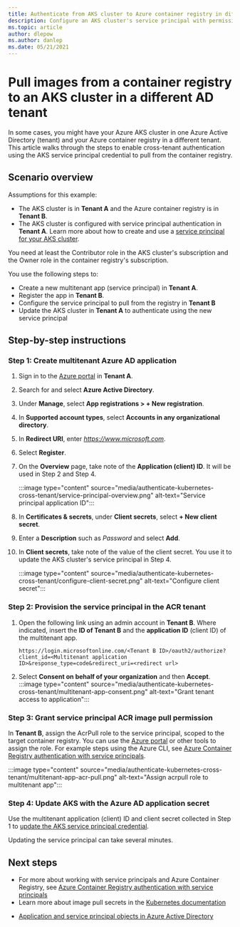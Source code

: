 ```yaml
---
title: Authenticate from AKS cluster to Azure container registry in different AD tenant
description: Configure an AKS cluster's service principal with permissions to access your Azure container registry in a different AD tenant
ms.topic: article
author: dlepow
ms.author: danlep
ms.date: 05/21/2021
---
```


# Pull images from a container registry to an AKS cluster in a different AD tenant

In some cases, you might have your Azure AKS cluster in one Azure Active Directory (tenant) and your Azure container registry in a different tenant. This article walks through the steps to enable cross-tenant authentication using the AKS service principal credential to pull from the container registry.

## Scenario overview
Assumptions for this example:

* The AKS cluster is in **Tenant A** and the Azure container registry is in **Tenant B**. 
* The AKS cluster is configured with service principal authentication in **Tenant A**. Learn more about how to create and use a [service principal for your AKS cluster](../aks/kubernetes-service-principal.md).

You need at least the Contributor role in the AKS cluster's subscription and the Owner role in the container registry's subscription.

You use the following steps to:

* Create a new multitenant app (service principal) in **Tenant A**. 
* Register the app in **Tenant B**.
* Configure the service principal to pull from the registry in **Tenant B**
* Update the AKS cluster in **Tenant A** to authenticate using the new service principal


## Step-by-step instructions

### Step 1: Create multitenant Azure AD application

1. Sign in to the [Azure portal](http://portal.azure.com/) in **Tenant A**.
1. Search for and select **Azure Active Directory**.
1. Under **Manage**, select **App registrations > + New registration**.
1. In **Supported account types**, select **Accounts in any organizational directory**.
1. In **Redirect URI**, enter *https://www.microsoft.com*.
1. Select **Register**.
1. On the **Overview** page, take note of the **Application (client) ID**. It will be used in Step 2 and Step 4.

    :::image type="content" source="media/authenticate-kubernetes-cross-tenant/service-principal-overview.png" alt-text="Service principal application ID":::
1. In **Certificates & secrets**, under **Client secrets**, select **+ New client secret**.
1. Enter a **Description** such as *Password* and select **Add**.
1. In **Client secrets**, take note of the value of the client secret. You use it to update the AKS cluster's service principal in Step 4.

    :::image type="content" source="media/authenticate-kubernetes-cross-tenant/configure-client-secret.png" alt-text="Configure client secret":::
### Step 2: Provision the service principal in the ACR tenant

1. Open the following link using an admin account in **Tenant B**. Where indicated, insert the **ID of Tenant B** and the **application ID** (client ID) of the multitenant app.

    ```console
    https://login.microsoftonline.com/<Tenant B ID>/oauth2/authorize?client_id=<Multitenant application ID>&response_type=code&redirect_uri=<redirect url>
    ```
1. Select **Consent on behalf of your organization** and then **Accept**. 
   :::image type="content" source="media/authenticate-kubernetes-cross-tenant/multitenant-app-consent.png" alt-text="Grant tenant access to application":::
 

### Step 3: Grant service principal ACR image pull permission

In **Tenant B**, assign the AcrPull role to the service principal, scoped to the target container registry. You can use the [Azure portal](../role-based-access-control/role-assignments-portal.md) or other tools to assign the role. For example steps using the Azure CLI, see [Azure Container Registry authentication with service principals](container-registry-auth-service-principal.md#use-an-existing-service-principal).

:::image type="content" source="media/authenticate-kubernetes-cross-tenant/multitenant-app-acr-pull.png" alt-text="Assign acrpull role to multitenant app":::

### Step 4: Update AKS with the Azure AD application secret

Use the multitenant application (client) ID and client secret collected in Step 1 to [update the AKS service principal credential](../aks/update-credentials#update-aks-cluster-with-new-service-principal-credentials.md).

Updating the service principal can take several minutes.

## Next steps

* For more about working with service principals and Azure Container Registry, see [Azure Container Registry authentication with service principals](container-registry-auth-service-principal.md)
* Learn more about image pull secrets in the [Kubernetes documentation](https://kubernetes.io/docs/concepts/containers/images/#specifying-imagepullsecrets-on-a-pod)
- [Application and service principal objects in Azure Active Directory](https://docs.microsoft.com/en-us/azure/active-directory/develop/app-objects-and-service-principals)


